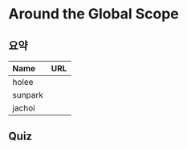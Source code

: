 # Around the Global Scope

## 요약
| Name | URL |
|:---|:---|
| holee |  |
| sunpark |  |
| jachoi |  |

## Quiz
